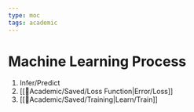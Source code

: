 ```yaml
---
type: moc
tags: academic
---
```


# Machine Learning Process

1. Infer/Predict
2. [[🧪Academic/Saved/Loss Function|Error/Loss]]
3. [[🧪Academic/Saved/Training|Learn/Train]]